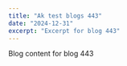 ```yaml
---
title: "Ak test blogs 443"
date: "2024-12-31"
excerpt: "Excerpt for blog 443"
---
```


Blog content for blog 443